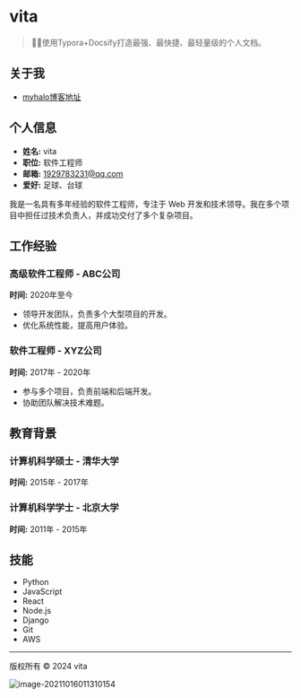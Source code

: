 # vita
> 🐱‍🏍使用Typora+Docsify打造最强、最快捷、最轻量级的个人文档。

## 关于我
- [myhalo博客地址](http://47.107.122.43:8023/) 

## 个人信息

- **姓名:** vita
- **职位:** 软件工程师
- **邮箱:** 1929783231@qq.com
- **爱好:** 足球、台球

我是一名具有多年经验的软件工程师，专注于 Web 开发和技术领导。我在多个项目中担任过技术负责人，并成功交付了多个复杂项目。

## 工作经验

### 高级软件工程师 - ABC公司
**时间:** 2020年至今  
- 领导开发团队，负责多个大型项目的开发。
- 优化系统性能，提高用户体验。

### 软件工程师 - XYZ公司
**时间:** 2017年 - 2020年  
- 参与多个项目，负责前端和后端开发。
- 协助团队解决技术难题。

## 教育背景

### 计算机科学硕士 - 清华大学
**时间:** 2015年 - 2017年  

### 计算机科学学士 - 北京大学
**时间:** 2011年 - 2015年  

## 技能

- Python
- JavaScript
- React
- Node.js
- Django
- Git
- AWS

---

版权所有 © 2024 vita

![image-20211016011310154](https://wmimg.com/i/1119/2024/08/66cdc556d6c7a.jpg) 


